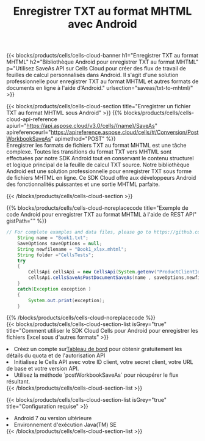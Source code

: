﻿---
title:  Enregistrer TXT au format MHTML avec Android
description:  Utilisation du SDK Cloud Aspose.Cells pour Android pour enregistrer le fichier au format TXT au format MHTML.
kwords: Excel, Save TXT as MHTML, REST, Android
howto: How to save TXT as MHTML using Aspose.Cells Cloud Android library.
---
{{< blocks/products/cells/cells-cloud-banner h1="Enregistrer TXT au format MHTML" h2="Bibliothèque Android pour enregistrer TXT au format MHTML" p="Utilisez SaveAs API sur Cells Cloud pour créer des flux de travail de feuilles de calcul personnalisés dans Android. Il s\'agit d\'une solution professionnelle pour enregistrer TXT au format MHTML et autres formats de documents en ligne à l\'aide d\'Android." urlsection="saveas/txt-to-mhtml/" >}}

{{< blocks/products/cells/cells-cloud-section title="Enregistrer un fichier TXT au format MHTML sous Android" >}}
{{% blocks/products/cells/cells-cloud-api-reference apiurl="https://api.aspose.cloud/v3.0/cells/{name}/SaveAs" apireferenceurl="https://apireference.aspose.cloud/cells/#/Conversion/PostWorkbookSaveAs" apimethod="POST" %}}
<br/>
Enregistrer les formats de fichiers TXT au format MHTML est une tâche complexe. Toutes les transitions du format TXT vers MHTML sont effectuées par notre SDK Android tout en conservant le contenu structurel et logique principal de la feuille de calcul TXT source. Notre bibliothèque Android est une solution professionnelle pour enregistrer TXT sous forme de fichiers MHTML en ligne. Ce SDK Cloud offre aux développeurs Android des fonctionnalités puissantes et une sortie MHTML parfaite.

{{< /blocks/products/cells/cells-cloud-section >}}

{{% blocks/products/cells/cells-cloud-noreplacecode title="Exemple de code Android pour enregistrer TXT au format MHTML à l\'aide de REST API" gistPath="" %}}
  
```java
// For complete examples and data files, please go to https://github.com/aspose-cells-cloud/aspose-cells-cloud-android/
    String name = "Book1.txt";
    SaveOptions saveOptions = null;
    String newfilename = "Book1_xlsx.mhtml";
    String folder ="CellsTests";
    try
    {
        CellsApi cellsApi = new CellsApi(System.getenv("ProductClientId"), System.getenv("ProductClientSecret"));
        cellsApi.cellsSaveAsPostDocumentSaveAs(name , saveOptions,newfilename,false,false,folder,null,null,null,true);                       
    }
    catch(Exception exception )
    {
        System.out.print(exception);
    }
```
  
{{% /blocks/products/cells/cells-cloud-noreplacecode %}}
<br/>
{{< blocks/products/cells/cells-cloud-section-list isGrey="true" title="Comment utiliser le SDK Cloud Cells pour Android pour enregistrer les fichiers Excel sous d\'autres formats" >}}
<li> Créez un compte sur<a href="https://dashboard.aspose.cloud/">Tableau de bord</a> pour obtenir gratuitement les détails du quota et de l'autorisation API</li>
<li>Initialisez le Cells API avec votre ID client, votre secret client, votre URL de base et votre version API.</li>
<li>Utilisez la méthode `postWorkbookSaveAs` pour récupérer le flux résultant.</li>
{{< /blocks/products/cells/cells-cloud-section-list >}}

{{< blocks/products/cells/cells-cloud-section-list isGrey="true" title="Configuration requise" >}}
<li>Android 7 ou version ultérieure</li>
<li>Environnement d'exécution Java(TM) SE</li>
{{< /blocks/products/cells/cells-cloud-section-list >}}

